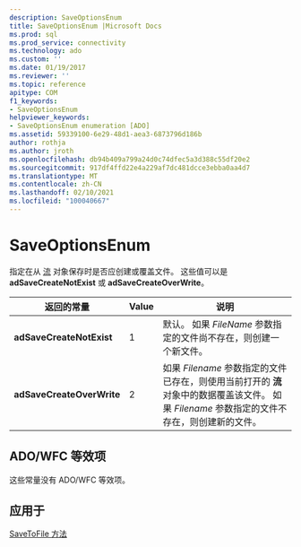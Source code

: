 ```yaml
---
description: SaveOptionsEnum
title: SaveOptionsEnum |Microsoft Docs
ms.prod: sql
ms.prod_service: connectivity
ms.technology: ado
ms.custom: ''
ms.date: 01/19/2017
ms.reviewer: ''
ms.topic: reference
apitype: COM
f1_keywords:
- SaveOptionsEnum
helpviewer_keywords:
- SaveOptionsEnum enumeration [ADO]
ms.assetid: 59339100-6e29-48d1-aea3-6873796d186b
author: rothja
ms.author: jroth
ms.openlocfilehash: db94b409a799a24d0c74dfec5a3d388c55df20e2
ms.sourcegitcommit: 917df4ffd22e4a229af7dc481dcce3ebba0aa4d7
ms.translationtype: MT
ms.contentlocale: zh-CN
ms.lasthandoff: 02/10/2021
ms.locfileid: "100040667"
---
```

# <a name="saveoptionsenum"></a>SaveOptionsEnum
指定在从 [流](./stream-object-ado.md) 对象保存时是否应创建或覆盖文件。 这些值可以是 **adSaveCreateNotExist** 或 **adSaveCreateOverWrite**。  
  
|返回的常量|Value|说明|  
|--------------|-----------|-----------------|  
|**adSaveCreateNotExist**|1|默认。 如果 *FileName* 参数指定的文件尚不存在，则创建一个新文件。|  
|**adSaveCreateOverWrite**|2|如果 *Filename* 参数指定的文件已存在，则使用当前打开的 **流** 对象中的数据覆盖该文件。 如果 *Filename* 参数指定的文件不存在，则创建新的文件。|  
  
## <a name="adowfc-equivalent"></a>ADO/WFC 等效项  
 这些常量没有 ADO/WFC 等效项。  
  
## <a name="applies-to"></a>应用于  
 [SaveToFile 方法](./savetofile-method.md)